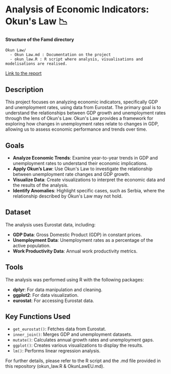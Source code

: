 # Analysis of Economic Indicators: Okun's Law 📉

#### Structure of the Famd directory
```
Okun Law/
  - Okun Law.md : Documentation on the project
  - okun_law.R : R script where analysis, visualisations and modelisations are realised.
```
[Link to the report](https://aurvl.github.io/NotebookSites/okun/Report.html)

## Description
This project focuses on analyzing economic indicators, specifically GDP and unemployment rates, using data from Eurostat. The primary goal is to understand the relationships between GDP growth and unemployment rates through the lens of Okun's Law. Okun's Law provides a framework for exploring how changes in unemployment rates relate to changes in GDP, allowing us to assess economic performance and trends over time.

## Goals
- **Analyze Economic Trends**: Examine year-to-year trends in GDP and unemployment rates to understand their economic implications.
- **Apply Okun’s Law**: Use Okun's Law to investigate the relationship between unemployment rate changes and GDP growth.
- **Visualize Data**: Create visualizations to interpret the economic data and the results of the analysis.
- **Identify Anomalies**: Highlight specific cases, such as Serbia, where the relationship described by Okun's Law may not hold.

## Dataset
The analysis uses Eurostat data, including:
- **GDP Data**: Gross Domestic Product (GDP) in constant prices.
- **Unemployment Data**: Unemployment rates as a percentage of the active population.
- **Work Productivity Data**: Annual work productivity metrics.

## Tools
The analysis was performed using R with the following packages:
- **dplyr**: For data manipulation and cleaning.
- **ggplot2**: For data visualization.
- **eurostat**: For accessing Eurostat data.

## Key Functions Used
- `get_eurostat()`: Fetches data from Eurostat.
- `inner_join()`: Merges GDP and unemployment datasets.
- `mutate()`: Calculates annual growth rates and unemployment gaps.
- `ggplot()`: Creates various visualizations to display the results.
- `lm()`: Performs linear regression analysis.

For further details, please refer to the R script and the .md file provided in this repository (okun_law.R & OkunLawEU.md).
